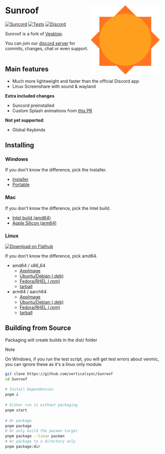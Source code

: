 # Sunroof [<img src="./static/icon.png" width="225" align="right" alt="Sunroof">](https://github.com/verticalsync/Sunroof)

[![Suncord](https://img.shields.io/badge/Suncord-yellow?style=flat)](https://github.com/verticalsync/Suncord)
[![Tests](https://github.com/verticalsync/Sunroof/actions/workflows/test.yml/badge.svg?branch=main)](https://github.com/verticalsync/Sunroof/actions/workflows/test.yml)
[![Discord](https://img.shields.io/discord/1207691698386501634.svg?color=768AD4&label=Discord&logo=discord&logoColor=white)](https://discord.gg/VasF3Ma4Ab)

Sunroof is a fork of [Vesktop](https://github.com/Vencord/Vesktop).

You can join our [discord server](https://discord.gg/VasF3Ma4Ab) for commits, changes, chat or even support.<br></br>

## Main features

-   Much more lightweight and faster than the official Discord app
-   Linux Screenshare with sound & wayland

**Extra included changes**

-   Suncord preinstalled
-   Custom Splash animations from [this PR](https://github.com/Vencord/Vesktop/pull/355)

**Not yet supported**:

-   Global Keybinds

## Installing

### Windows

If you don't know the difference, pick the Installer.

-   [Installer](https://github.com/verticalsync/Sunroof/releases/latest/download/Sunroof-Setup-1.6.0.exe)
-   [Portable](https://github.com/verticalsync/Sunroof/releases/latest/download/Sunroof-1.6.0-win.zip)

### Mac

If you don't know the difference, pick the Intel build.

-   [Intel build (amd64)](https://github.com/verticalsync/Sunroof/releases/latest/download/Sunroof-1.6.0.dmg)
-   [Apple Silicon (arm64)](https://github.com/verticalsync/Sunroof/releases/latest/download/Sunroof-1.6.0-arm64.dmg)

### Linux

[![Download on Flathub](https://flathub.org/api/badge?svg)](https://flathub.org/apps/io.github.verticalsync.sunroof)

If you don't know the difference, pick amd64.

-   amd64 / x86_64
    -   [AppImage](https://github.com/verticalsync/Sunroof/releases/latest/download/Sunroof-1.6.0.AppImage)
    -   [Ubuntu/Debian (.deb)](https://github.com/verticalsync/Sunroof/releases/latest/download/sunroof_1.6.0_amd64.deb)
    -   [Fedora/RHEL (.rpm)](https://github.com/verticalsync/Sunroof/releases/latest/download/sunroof-1.6.0.x86_64.rpm)
    -   [tarball](https://github.com/verticalsync/Sunroof/releases/latest/download/sunroof-1.6.0.tar.gz)
-   arm64 / aarch64
    -   [AppImage](https://github.com/verticalsync/Sunroof/releases/latest/download/Sunroof-1.6.0-arm64.AppImage)
    -   [Ubuntu/Debian (.deb)](https://github.com/verticalsync/Sunroof/releases/latest/download/sunroof_1.6.0_arm64.deb)
    -   [Fedora/RHEL (.rpm)](https://github.com/verticalsync/Sunroof/releases/latest/download/sunroof-1.6.0.aarch64.rpm)
    -   [tarball](https://github.com/verticalsync/Sunroof/releases/latest/download/sunroof-1.6.0-arm64.tar.gz)

## Building from Source

Packaging will create builds in the dist/ folder

> [!NOTE]
> On Windows, if you run the test script, you will get test errors about venmic, you can ignore these as it's a linux only module.

```sh
git clone https://github.com/verticalsync/Sunroof
cd Sunroof

# Install Dependencies
pnpm i

# Either run it without packaging
pnpm start

# Or package
pnpm package
# Or only build the pacman target
pnpm package --linux pacman
# Or package to a directory only
pnpm package:dir
```
